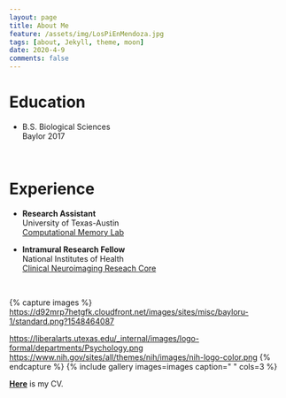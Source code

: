 ```yaml
---
layout: page
title: About Me
feature: /assets/img/LosPiEnMendoza.jpg
tags: [about, Jekyll, theme, moon]
date: 2020-4-9
comments: false
---
```

    





# Education

* B.S. Biological Sciences <br/>
         Baylor 2017
         
<br/>
 
# Experience

* **Research Assistant** <br/>
         University of Texas-Austin <br/>
         [Computational Memory Lab](https://www.lewpealab.org/)
    
* **Intramural Research Fellow** <br/>
        National Institutes of Health <br/>
        [Clinical Neuroimaging Reseach Core](https://www.niaaa.nih.gov/clinical-neuroimaging-research-core)


<br/>

{% capture images %}
	https://d92mrp7hetgfk.cloudfront.net/images/sites/misc/bayloru-1/standard.png?1548464087
    
 https://liberalarts.utexas.edu/_internal/images/logo-formal/departments/Psychology.png
    <br/>
  https://www.nih.gov/sites/all/themes/nih/images/nih-logo-color.png
{% endcapture %}
{% include gallery images=images caption=" " cols=3 %}


<a href="https://docs.google.com/document/d/e/2PACX-1vRYB2e2E1-JJqflJJkQca94tDk7or7diA-bUNs2_qTrNGEZqRkJUtXra8pqlIWLiUHAzZJGe-Ij6XtD/pub"><b>Here</b></a> is my CV.
